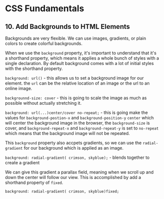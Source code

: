 # CSS Fundamentals

## 10. Add Backgrounds to HTML Elements

Backgrounds are very flexible. We can use images, gradients, or plain colors to create colorful backgrounds.

When we use the `background` property, it's important to understand that it's a shorthand property, which means it applies a whole bunch of styles with a single declaration. By default background comes with a lot of initial styles with the shorthand property.

`background: url()` - this allows us to set a background image for our element. the `url` can be the relative location of an image or the url to an online image.

`backgrounnd-size: cover` - this is going to scale the image as much as possible without actually stretching it.

`background: url(...)center/cover no-repeat;` - this is going make the values for `background-postion-x` and `background-position-y` `center` which will center the background image in the browser, the `background-size` is cover, and `background-repeat-x` and `background-repeat-y` is set to `no-repeat` which means that the background image will not be repeated.

This `background` property also accpets gradients, so we can use the `radial-gradient` for our background which is applied as an image.

`background: radial-gradient( crimson, skyblue);` - blends together to create a gradient

We can give this gradient a parallax field, meaning when we scroll up and down the center will follow our view. This is accomplished by add a shorthand property of `fixed`.

`background: radial-gradient( crimson, skyblue)fixed;`
